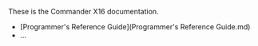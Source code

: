 These is the Commander X16 documentation.

* [Programmer's Reference Guide](Programmer's Reference Guide.md)
* ...
